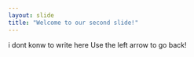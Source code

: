 ```yaml
---
layout: slide
title: "Welcome to our second slide!"
---
```

i dont konw to write here
Use the left arrow to go back!
